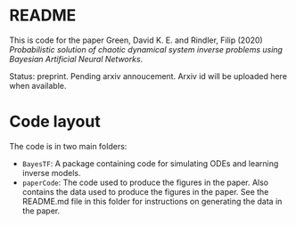 # README

This is code for the paper Green, David K. E. and Rindler, Filip (2020) *Probabilistic solution of chaotic dynamical system inverse problems using Bayesian Artificial Neural Networks*.

Status: preprint. Pending arxiv annoucement. Arxiv id will be uploaded here when available.

# Code layout

The code is in two main folders:
- `BayesTF`: A package containing code for simulating ODEs and learning inverse models.
- `paperCode`: The code used to produce the figures in the paper. Also contains the data used to produce the figures in the paper. See the README.md file in this folder for instructions on generating the data in the paper.
